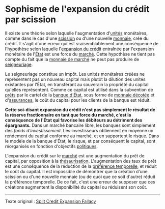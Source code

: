 Sophisme de l'expansion du crédit par scission
==============================================

Il existe une théorie selon laquelle l'augmentation d'[unités](ch101-glossary.md#unité) monétaires, comme dans le cas d'une [scission](ch101-glossary.md#scission) ou d'une nouvelle [monnaie](ch101-glossary.md#monnaie), crée du crédit. Il s'agit d'une erreur qui est vraisemblablement une conséquence de l'hypothèse selon laquelle l'[expansion du crédit](ch046-credit-expansion-fallacy.md) entraînée par l'expansion monétaire de l'[État](ch101-glossary.md#état) est une force du [marché](ch101-glossary.md#marché). Cette hypothèse ne tient pas compte du fait que la [monnaie de marché](ch005-money-taxonomy.md) ne peut pas produire de [seigneuriage](https://fr.wikipedia.org/wiki/Seigneuriage).

Le seigneuriage constitue un impôt. Les unités monétaires créées ne représentent pas un nouveau capital mais plutôt la dilution des unités existantes par l'État, en transférant au souverain la propriété du capital qu'elles représentent. Comme ce capital est utilisé dans la subvention de [prêts](ch101-glossary.md#prêter) par le cartel de la [banque d'État](ch025-state-banking-principle.md), sous forme de [monnaie décotée](https://www.frbdiscountwindow.org) et d'[assurances](https://www.fdic.gov/resources/deposit-insurance/), le coût du capital pour les clients de la banque est réduit.

**Cette soi-disant expansion du crédit n'est pas simplement le résultat de la réserve fractionnaire en tant que force du marché, c'est la conséquence de l'État qui favorise les débiteurs au détriment des épargnants.** Dans un marché bancaire libre, les banques sont simplement des *fonds d'investissement*. Les investisseurs obtiennent en moyenne un rendement du capital conforme au marché, et en supportent le risque. Dans le modèle de la banque d'État, le risque, et par conséquent le capital, sont réorganisés en fonction d'objectifs [politiques](ch101-glossary.md#politique). 

L'expansion du crédit sur le [marché](ch101-glossary.md#marché) est une augmentation du prêt de capital, par opposition à la [thésaurisation](ch101-glossary.md#thésauriser). L'augmentation des taux de prêt est une conséquence de la réduction de la [préférence temporelle](ch085-time-preference-fallacy.md), et réduit le coût du capital. Il est impossible de démontrer que la création d'une scission ou d'une nouvelle monnaie (ou de quoi que ce soit d'autre) réduit la préférence temporelle. De ce fait, c'est une erreur de supposer que ces créations augmentent la disponibilité du capital ou réduisent son coût.

---

Texte original : [Split Credit Expansion Fallacy](https://github.com/libbitcoin/libbitcoin-system/wiki/Split-Credit-Expansion-Fallacy)
